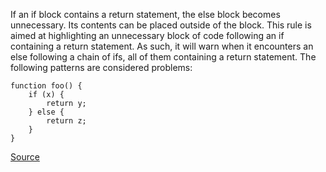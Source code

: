 If an if block contains a return statement, the else block becomes unnecessary. Its contents can be placed outside of the block.
This rule is aimed at highlighting an unnecessary block of code following an if containing a return statement. As such, it will warn when it encounters an else following a chain of ifs, all of them containing a return statement.
The following patterns are considered problems:

```
function foo() {
    if (x) {
        return y;
    } else {
        return z;
    }
}
```

[Source](http://eslint.org/docs/rules/no-else-return)
